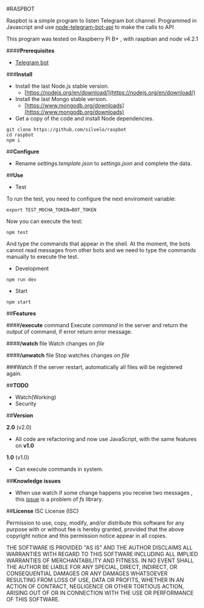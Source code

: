 #RASPBOT

Raspbot is a simple program to listen Telegram bot channel.
Programmed in Javascript and use [node-telegram-bot-api](https://github.com/yagop/node-telegram-bot-api#new_TelegramBot_new) to make the calls to API

This program was tested on Raspberry Pi B+ , with raspbian and node v4.2.1

####**Prerequisites**

- [Telegram bot](https://core.telegram.org/bots)

###**Install**
- Install the last Node.js stable version.
    - [https://nodejs.org/en/download/](https://nodejs.org/en/download/)
- Install the last Mongo stable version.
    - [https://www.mongodb.org/downloads](https://www.mongodb.org/downloads)
- Get a copy of the code and install Node dependencies.

```
git clone https://github.com/silvelo/raspbot
cd raspbot
npm i
```

##**Configure**

- Rename *settings.template.json* to *settings.json* and complete the data.

##**Use**
- Test

To run the test, you need to configure the next enviroment variable:
```
export TEST_MOCHA_TOKEN=BOT_TOKEN
```
Now you can execute the test:
```
npm test
```
And type the commands that appear in the shell. At the moment, the bots
cannot read messages from other bots
and we need to type the commands manually to execute the test.


- Development
```
npm run dev
```


- Start
```
npm start
```


##**Features**

####**/execute** command
Execute *command* in the server and return the output of command, if error return error message.

####**/watch** file
Watch changes on *file*

####**/unwatch** file
Stop watches changes on *file*

###Watch
If the server restart, automatically all files will be registered again.

##**TODO**

- Watch(Working)
- Security

##**Version**

**2.0** (v2.0)
- All code are refactoring and now use JavaScript, with the same features on **v1.0**

**1.0** (v1.0)
- Can execute commands in system.

##**Knowledge issues**
- When use watch if some change happens you receive two messages , this [issue](https://github.com/mikeal/watch/issues/14) is a problem of *fs* library.

##**License**
ISC License (ISC)

Permission to use, copy, modify, and/or distribute this software for any purpose with or without fee is hereby granted, provided that the above copyright notice and this permission notice appear in all copies.

THE SOFTWARE IS PROVIDED "AS IS" AND THE AUTHOR DISCLAIMS ALL WARRANTIES WITH REGARD TO THIS SOFTWARE INCLUDING ALL IMPLIED WARRANTIES OF MERCHANTABILITY AND FITNESS. IN NO EVENT SHALL THE AUTHOR BE LIABLE FOR ANY SPECIAL, DIRECT, INDIRECT, OR CONSEQUENTIAL DAMAGES OR ANY DAMAGES WHATSOEVER RESULTING FROM LOSS OF USE, DATA OR PROFITS, WHETHER IN AN ACTION OF CONTRACT, NEGLIGENCE OR OTHER TORTIOUS ACTION, ARISING OUT OF OR IN CONNECTION WITH THE USE OR PERFORMANCE OF THIS SOFTWARE.